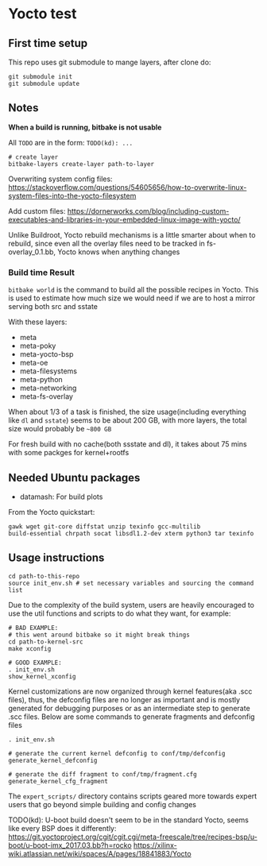 # Yocto test

## First time setup

This repo uses git submodule to mange layers, after clone do:

```shell
git submodule init
git submodule update
```

## Notes

**When a build is running, bitbake is not usable**

All `TODO` are in the form: `TODO(kd): ...`

```shell
# create layer
bitbake-layers create-layer path-to-layer
```

Overwriting system config files: https://stackoverflow.com/questions/54605656/how-to-overwrite-linux-system-files-into-the-yocto-filesystem

Add custom files: https://dornerworks.com/blog/including-custom-executables-and-libraries-in-your-embedded-linux-image-with-yocto/

Unlike Buildroot, Yocto rebuild mechanisms is a little smarter about when to rebuild, since even all the overlay files need to be tracked in fs-overlay_0.1.bb, Yocto knows when anything changes

### Build time Result

`bitbake world` is the command to build all the possible recipes in Yocto. This is used to estimate how much size we would need if we are to host a mirror serving both src and sstate

With these layers:

- meta
- meta-poky
- meta-yocto-bsp
- meta-oe
- meta-filesystems
- meta-python
- meta-networking
- meta-fs-overlay

When about 1/3 of a task is finished, the size usage(including everything like `dl` and `sstate`) seems to be about 200 GB, with more layers, the total size would probably be `~800 GB`

For fresh build with no cache(both ssstate and dl), it takes about 75 mins with some packges for kernel+rootfs

## Needed Ubuntu packages

- datamash: For build plots

From the Yocto quickstart:

```shell
gawk wget git-core diffstat unzip texinfo gcc-multilib
build-essential chrpath socat libsdl1.2-dev xterm python3 tar texinfo
```

## Usage instructions

```shell
cd path-to-this-repo
source init_env.sh # set necessary variables and sourcing the command list
```

Due to the complexity of the build system, users are heavily encouraged to use the util functions and scripts to do what they want, for example:

```shell
# BAD EXAMPLE:
# this went around bitbake so it might break things
cd path-to-kernel-src
make xconfig

# GOOD EXAMPLE:
. init_env.sh
show_kernel_xconfig
```

Kernel customizations are now organized through kernel features(aka .scc files), thus, the defconfig files are no longer as important and is mostly generated for debugging purposes or as an intermediate step to generate .scc files. Below are some commands to generate fragments and defconfig files

```shell
. init_env.sh

# generate the current kernel defconfig to conf/tmp/defconfig
generate_kernel_defconfig

# generate the diff fragment to conf/tmp/fragment.cfg
generate_kernel_cfg_fragment
```

The `expert_scripts/` directory contains scripts geared more towards expert users that go beyond simple building and config changes

TODO(kd): U-boot build doesn't seem to be in the standard Yocto, seems like every BSP does it differently:
https://git.yoctoproject.org/cgit/cgit.cgi/meta-freescale/tree/recipes-bsp/u-boot/u-boot-imx_2017.03.bb?h=rocko
https://xilinx-wiki.atlassian.net/wiki/spaces/A/pages/18841883/Yocto
